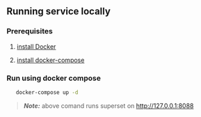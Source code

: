 ## Running service locally

### Prerequisites

1. [install Docker](https://docs.docker.com/engine/install/)

2. [install docker-compose](https://docs.docker.com/compose/install/)

### Run using docker compose

```bash
   docker-compose up -d
```

> **_Note:_** above comand runs superset on http://127.0.0.1:8088
